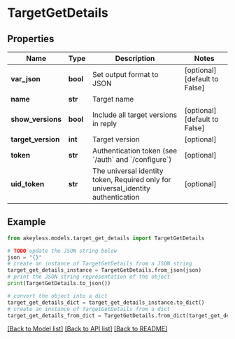 # TargetGetDetails


## Properties

Name | Type | Description | Notes
------------ | ------------- | ------------- | -------------
**var_json** | **bool** | Set output format to JSON | [optional] [default to False]
**name** | **str** | Target name | 
**show_versions** | **bool** | Include all target versions in reply | [optional] [default to False]
**target_version** | **int** | Target version | [optional] 
**token** | **str** | Authentication token (see &#x60;/auth&#x60; and &#x60;/configure&#x60;) | [optional] 
**uid_token** | **str** | The universal identity token, Required only for universal_identity authentication | [optional] 

## Example

```python
from akeyless.models.target_get_details import TargetGetDetails

# TODO update the JSON string below
json = "{}"
# create an instance of TargetGetDetails from a JSON string
target_get_details_instance = TargetGetDetails.from_json(json)
# print the JSON string representation of the object
print(TargetGetDetails.to_json())

# convert the object into a dict
target_get_details_dict = target_get_details_instance.to_dict()
# create an instance of TargetGetDetails from a dict
target_get_details_from_dict = TargetGetDetails.from_dict(target_get_details_dict)
```
[[Back to Model list]](../README.md#documentation-for-models) [[Back to API list]](../README.md#documentation-for-api-endpoints) [[Back to README]](../README.md)


